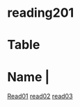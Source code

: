 # reading201

# Table
 
 # Name |

 [Read01](https://github.com/SamahDasan/reading201/blob/main/class01.md)
[read02](https://github.com/SamahDasan/reading201/blob/main/read02.md)
[read03](https://github.com/SamahDasan/reading201/blob/main/read03.md)